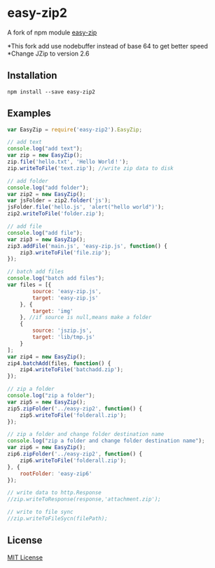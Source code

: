 easy-zip2
=========

A fork of npm module [easy-zip](https://github.com/owenchong/easy-zip)

*This fork add use nodebuffer instead of base 64 to get better speed
*Change JZip to version 2.6
 
## Installation

```shell
npm install --save easy-zip2
```

## Examples

```js
var EasyZip = require('easy-zip2').EasyZip;

// add text
console.log("add text");
var zip = new EasyZip();
zip.file('hello.txt', 'Hello World！');
zip.writeToFile('text.zip'); //write zip data to disk

// add folder
console.log("add folder");
var zip2 = new EasyZip();
var jsFolder = zip2.folder('js');
jsFolder.file('hello.js', 'alert("hello world")');
zip2.writeToFile('folder.zip');

// add file
console.log("add file");
var zip3 = new EasyZip();
zip3.addFile('main.js', 'easy-zip.js', function() {
    zip3.writeToFile('file.zip');
});

// batch add files
console.log("batch add files");
var files = [{
        source: 'easy-zip.js',
        target: 'easy-zip.js'
    }, {
        target: 'img'
    }, //if source is null,means make a folder
    {
        source: 'jszip.js',
        target: 'lib/tmp.js'
    }
];
var zip4 = new EasyZip();
zip4.batchAdd(files, function() {
    zip4.writeToFile('batchadd.zip');
});

// zip a folder
console.log("zip a folder");
var zip5 = new EasyZip();
zip5.zipFolder('../easy-zip2', function() {
    zip5.writeToFile('folderall.zip');
});

// zip a folder and change folder destination name
console.log("zip a folder and change folder destination name");
var zip6 = new EasyZip();
zip6.zipFolder('../easy-zip2', function() {
    zip6.writeToFile('folderall.zip');
}, {
    rootFolder: 'easy-zip6'
});

// write data to http.Response
//zip.writeToResponse(response,'attachment.zip');

// write to file sync
//zip.writeToFileSycn(filePath);
```

## License

[MIT License](http://en.wikipedia.org/wiki/MIT_License)
